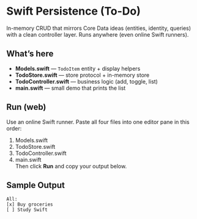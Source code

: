 # Swift Persistence (To-Do)
In-memory CRUD that mirrors Core Data ideas (entities, identity, queries) with a clean controller layer. Runs anywhere (even online Swift runners).

## What’s here
- **Models.swift** — `TodoItem` entity + display helpers
- **TodoStore.swift** — store protocol + in-memory store
- **TodoController.swift** — business logic (add, toggle, list)
- **main.swift** — small demo that prints the list

## Run (web)
Use an online Swift runner. Paste all four files into one editor pane in this order:
1) Models.swift  
2) TodoStore.swift  
3) TodoController.swift  
4) main.swift  
Then click **Run** and copy your output below.

## Sample Output
```
All:
[x] Buy groceries
[ ] Study Swift
```
